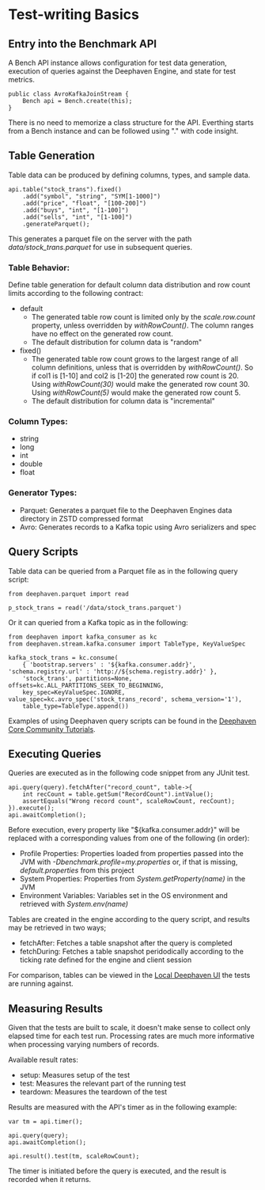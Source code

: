 # Test-writing Basics

## Entry into the Benchmark API
A Bench API instance allows configuration for test data generation, execution of queries against the Deephaven Engine, and state for test metrics.
````
public class AvroKafkaJoinStream {
	Bench api = Bench.create(this);
}
````
There is no need to memorize a class structure for the API.  Everthing starts from a Bench instance and can be followed using "." with code insight.

## Table Generation
Table data can be produced by defining columns, types, and sample data.
````
api.table("stock_trans").fixed()
	.add("symbol", "string", "SYM[1-1000]")
	.add("price", "float", "[100-200]")
	.add("buys", "int", "[1-100]")
	.add("sells", "int", "[1-100]")
	.generateParquet();
````
This generates a parquet file on the server with the path *data/stock_trans.parquet* for use in subsequent queries.

### Table Behavior:
Define table generation for default column data distribution and row count limits according to the following contract:
- default
  - The generated table row count is limited only by the _scale.row.count_ property, unless overridden by
    _withRowCount()_. The column ranges have no effect on the generated row count.
  - The default distribution for column data is "random"
- fixed()
  - The generated table row count grows to the largest range of all column definitions, unless that is overridden
    by _withRowCount()_. So if col1 is [1-10] and col2 is [1-20] the generated row count is 20. Using _withRowCount(30)_
    would make the generated row count 30. Using _withRowCount(5)_ would make the generated row count 5.
  - The default distribution for column data is "incremental"

### Column Types:
- string
- long
- int
- double
- float

### Generator Types:
- Parquet: Generates a parquet file to the Deephaven Engines data directory in ZSTD compressed format
- Avro: Generates records to a Kafka topic using Avro serializers and spec

## Query Scripts
Table data can be queried from a Parquet file as in the following query script:
````
from deephaven.parquet import read

p_stock_trans = read('/data/stock_trans.parquet')	
````
Or it can queried from a Kafka topic as in the following:
````
from deephaven import kafka_consumer as kc
from deephaven.stream.kafka.consumer import TableType, KeyValueSpec
		
kafka_stock_trans = kc.consume(
	{ 'bootstrap.servers' : '${kafka.consumer.addr}', 'schema.registry.url' : 'http://${schema.registry.addr}' },
	'stock_trans', partitions=None, offsets=kc.ALL_PARTITIONS_SEEK_TO_BEGINNING,
	key_spec=KeyValueSpec.IGNORE, value_spec=kc.avro_spec('stock_trans_record', schema_version='1'),
	table_type=TableType.append())
````
Examples of using Deephaven query scripts can be found in the [Deephaven Core Community Tutorials](https://deephaven.io/core/docs/tutorials/tutorial/).

## Executing Queries
Queries are executed as in the following code snippet from any JUnit test.
````
api.query(query).fetchAfter("record_count", table->{
	int recCount = table.getSum("RecordCount").intValue();
	assertEquals("Wrong record count", scaleRowCount, recCount);
}).execute();
api.awaitCompletion();
````
Before execution, every property like "${kafka.consumer.addr}" will be replaced with a corresponding values from one of the following (in order):
- Profile Properties: Properties loaded from properties passed into the JVM with *-Dbenchmark.profile=my.properties* or, if that is missing, *default.properties* from this project
- System Properties: Properties from *System.getProperty(name)* in the JVM
- Environment Variables: Variables set in the OS environment and retrieved with *System.env(name)*

Tables are created in the engine according to the query script, and results may be retrieved in two ways;
- fetchAfter: Fetches a table snapshot after the query is completed
- fetchDuring: Fetches a table snapshot peridodically according to the ticking rate defined for the engine and client session

For comparison, tables can be viewed in the [Local Deephaven UI](http://localhost:10000/ide) the tests are running against.

## Measuring Results
Given that the tests are built to scale, it doesn't make sense to collect only elapsed time for each test run.  Processing rates are much more informative when processing varying numbers of records.

Available result rates:
- setup: Measures setup of the test
- test: Measures the relevant part of the running test
- teardown: Measures the teardown of the test

Results are measured with the API's timer as in the following example:
````
var tm = api.timer();

api.query(query);
api.awaitCompletion();

api.result().test(tm, scaleRowCount);
````
The timer is initiated before the query is executed, and the result is recorded when it returns.
